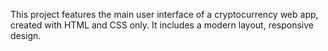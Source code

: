 This project features the main user interface of a cryptocurrency web app, created with HTML and CSS only. It includes a modern layout, responsive design.
